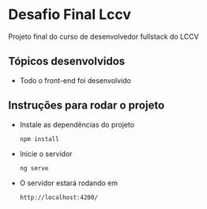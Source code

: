 # Desafio Final Lccv

Projeto final do curso de desenvolvedor fullstack do LCCV

## Tópicos desenvolvidos

- Todo o front-end foi desenvolvido

## Instruções para rodar o projeto

- Instale as dependências do projeto

    `npm install`

- Inicie o servidor

    `ng serve`

- O servidor estará rodando em

    `http://localhost:4200/`
